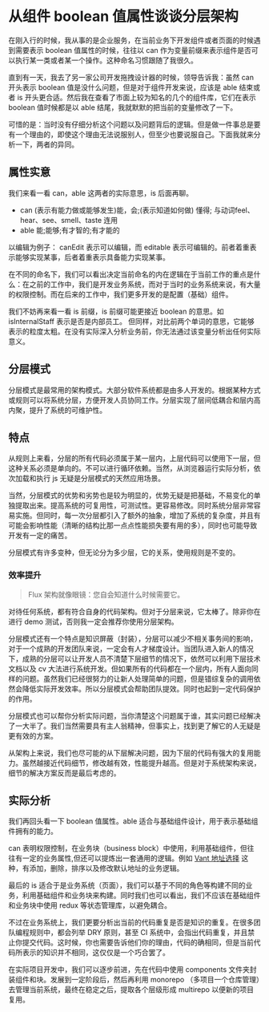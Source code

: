 # 从组件 boolean 值属性谈谈分层架构

在刚入行的时候，我从事的是企业服务，在当前业务下开发组件或者页面的时候遇到需要表示 boolean 值属性的时候，往往以 can 作为变量前缀来表示组件是否可以执行某一类或者某一个操作。这种命名习惯跟随了我很久。

直到有一天，我去了另一家公司开发拖拽设计器的时候，领导告诉我：虽然 can 开头表示 boolean 值是没什么问题，但是对于组件开发来说，应该是 able 结束或者 is 开头更合适。然后我在查看了市面上较为知名的几个的组件库，它们在表示 boolean 值时候都是以 able 结尾，我就默默的把当前的变量修改了一下。

可惜的是：当时没有仔细分析这个问题以及问题背后的逻辑。但是做一件事总是要有一个理由的，即使这个理由无法说服别人，但至少也要说服自己。下面我就来分析一下，两者的异同。

## 属性实意

我们来看一看 can，able  这两者的实际意思，is 后面再聊。

- can (表示有能力做或能够发生)能，会;(表示知道如何做) 懂得; 与动词feel、hear、see、smell、taste 连用
- able 能;能够;有才智的;有才能的

以编辑为例子： canEdit 表示可以编辑，而 editable 表示可编辑的。前者着重表示能够实现某事，后者着重表示具备能力实现某事。

在不同的命名下，我们可以看出决定当前命名的内在逻辑在于当前工作的重点是什么：在之前的工作中，我们是开发业务系统，而对于当时的业务系统来说，有大量的权限控制。而在后来的工作中，我们更多开发的是配置（基础）组件。

我们不妨再来看一看 is 前缀，is 前缀可能更接近 boolean 的意思。如 isInternalStaff 表示是否是内部员工。 但同样，对比前两个单词的意思，它能够表示的粒度太粗。在没有实际深入分析业务前，你无法通过该变量分析出任何实际意义。

## 分层模式

分层模式是最常用的架构模式。大部分软件系统都是由多人开发的。根据某种方式或规则可以将系统分层，方便开发人员协同工作。分层实现了层间低耦合和层内高内聚，提升了系统的可维护性。

## 特点

从规则上来看，分层的所有代码必须属于某一层内，上层代码可以使用下一层，但这种关系必须是单向的。不可以进行循环依赖。当然，从浏览器运行实际分析，依次加载和执行 js 无疑是分层模式的天然应用场景。

当然，分层模式的优势和劣势也是较为明显的，优势无疑是把基础，不易变化的单独提取出来。提高系统的可复用性，可测试性。更容易修改。同时系统分层非常容易实施。但同时，每一次分层都引入了额外的抽象，增加了系统的复杂度，并且有可能会影响性能（清晰的结构比那一点点性能损失要有用的多），同时也可能导致开发有一定的痛苦。

分层模式有许多变种，但无论分为多少层，它的关系，使用规则是不变的。

### 效率提升

> Flux 架构就像眼镜：您自会知道什么时候需要它。

对待任何系统，都有符合自身的代码架构。但对于分层来说，它太棒了。除非你在进行 demo 测试，否则我一定会推荐你使用分层架构。

分层模式还有一个特点是知识屏蔽（封装），分层可以减少不相关事务间的影响，对于一个成熟的开发团队来说，一定会有人才梯度设计。当团队进入新人的情况下，成熟的分层可以让开发人员不清楚下层细节的情况下，依然可以利用下层技术文档以及 cv 大法进行系统开发。但如果所有的代码都在一个层内，所有人面向同样的问题。虽然我们已经很努力的让新人处理简单的问题，但是错综复杂的调用依然会降低实际开发效率。所以分层模式会帮助团队提效。同时也起到一定代码保护的作用。

分层模式也可以帮你分析实际问题，当你清楚这个问题属于谁，其实问题已经解决了一大半了。我们当然需要具有主人翁精神，但事实上，找到更了解它的人无疑是更有效的方案。

从架构上来说，我们也尽可能的从下层解决问题，因为下层的代码有强大的复用能力。虽然越接近代码细节，修改越有效，性能提升越高。但是对于系统架构来说，细节的解决方案反而是最后考虑的。

## 实际分析

我们再回头看一下 boolean 值属性。able 适合与基础组件设计，用于表示基础组件拥有的能力。

can 表明权限控制，在业务块（business block）中使用，利用基础组件，但往往有一定的业务属性,但还可以提炼出一套通用的逻辑。例如 [Vant 地址选择](https://vant-contrib.gitee.io/vant/#/zh-CN/address-list) 这种，有添加，删除，排序以及修改默认地址的业务逻辑。

最后的 is 适合于是业务系统（页面），我们可以基于不同的角色等构建不同的业务，利用基础组件和业务块来构建。同时我们也可以看出，我们不应该在基础组件和业务块中使用 redux 等状态管理库，以避免耦合。

不过在业务系统上，我们更要分析出当前的代码重复是否是知识的重复。在很多团队编程规则中，都会列举 DRY 原则，甚至 CI 系统中，会指出代码重复，并且禁止你提交代码。这时候，你也需要告诉他们你的理由，代码的确相同，但是当前代码所表示的知识并不相同，这仅仅是一个巧合罢了。

在实际项目开发中，我们可以逐步前进，先在代码中使用 components 文件夹封装组件和块。发展到一定阶段后，然后再利用 monorepo （多项目一个仓库管理）去管理当前系统，最终在稳定之后，提取各个层级形成 multirepo 以便新的项目复用。

